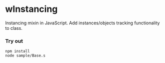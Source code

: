 # wInstancing

Instancing mixin in JavaScript. Add instances/objects tracking functionality to class.

### Try out
```
npm install
node sample/Base.s
```















